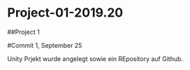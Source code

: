 # Project-01-2019.20

##Project 1

#Commit 1, September 25

Unity Prjekt wurde angelegt sowie ein REpository auf Github.